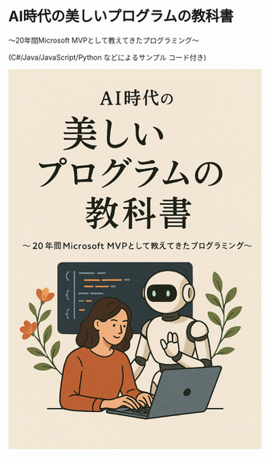 # AI時代の美しいプログラムの教科書
〜20年間Microsoft MVPとして教えてきたプログラミング〜

(C#/Java/JavaScript/Python などによるサンプル コード付き)

![AI時代の美しいプログラムの教科書 〜20年間Microsoft MVPとして教えてきたプログラミング〜](../website/Images/cover.png)
